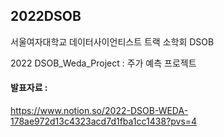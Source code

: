 ## 2022DSOB
서울여자대학교 데이터사이언티스트 트랙 소학회 DSOB 


2022 DSOB_Weda_Project : 주가 예측 프로젝트


#### 발표자료 : 

https://www.notion.so/2022-DSOB-WEDA-178ae972d13c4323acd7d1fba1cc1438?pvs=4
